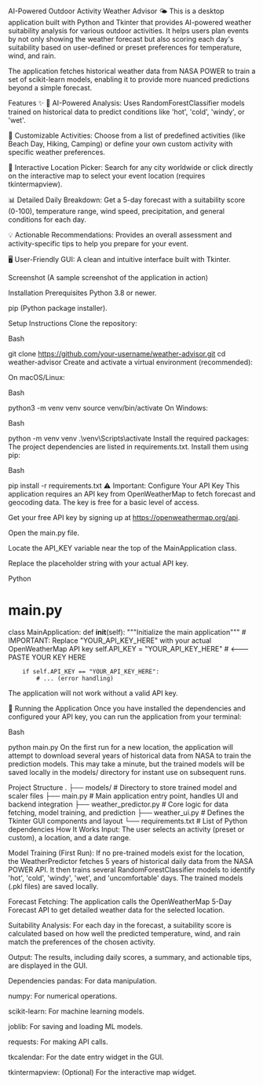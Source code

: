 AI-Powered Outdoor Activity Weather Advisor 🌤️
This is a desktop application built with Python and Tkinter that provides AI-powered weather suitability analysis for various outdoor activities. It helps users plan events by not only showing the weather forecast but also scoring each day's suitability based on user-defined or preset preferences for temperature, wind, and rain.

The application fetches historical weather data from NASA POWER to train a set of scikit-learn models, enabling it to provide more nuanced predictions beyond a simple forecast.

Features ✨
🤖 AI-Powered Analysis: Uses RandomForestClassifier models trained on historical data to predict conditions like 'hot', 'cold', 'windy', or 'wet'.

🎯 Customizable Activities: Choose from a list of predefined activities (like Beach Day, Hiking, Camping) or define your own custom activity with specific weather preferences.

📍 Interactive Location Picker: Search for any city worldwide or click directly on the interactive map to select your event location (requires tkintermapview).

📊 Detailed Daily Breakdown: Get a 5-day forecast with a suitability score (0-100), temperature range, wind speed, precipitation, and general conditions for each day.

💡 Actionable Recommendations: Provides an overall assessment and activity-specific tips to help you prepare for your event.

🖥️ User-Friendly GUI: A clean and intuitive interface built with Tkinter.

Screenshot
(A sample screenshot of the application in action)

Installation
Prerequisites
Python 3.8 or newer.

pip (Python package installer).

Setup Instructions
Clone the repository:

Bash

git clone https://github.com/your-username/weather-advisor.git
cd weather-advisor
Create and activate a virtual environment (recommended):

On macOS/Linux:

Bash

python3 -m venv venv
source venv/bin/activate
On Windows:

Bash

python -m venv venv
.\venv\Scripts\activate
Install the required packages:
The project dependencies are listed in requirements.txt. Install them using pip:

Bash

pip install -r requirements.txt
⚠️ Important: Configure Your API Key
This application requires an API key from OpenWeatherMap to fetch forecast and geocoding data. The key is free for a basic level of access.

Get your free API key by signing up at https://openweathermap.org/api.

Open the main.py file.

Locate the API_KEY variable near the top of the MainApplication class.

Replace the placeholder string with your actual API key.

Python

# main.py

class MainApplication:
    def __init__(self):
        """Initialize the main application"""
        # IMPORTANT: Replace "YOUR_API_KEY_HERE" with your actual OpenWeatherMap API key
        self.API_KEY = "YOUR_API_KEY_HERE" # <--- PASTE YOUR KEY HERE

        if self.API_KEY == "YOUR_API_KEY_HERE":
            # ... (error handling)
The application will not work without a valid API key.

🚀 Running the Application
Once you have installed the dependencies and configured your API key, you can run the application from your terminal:

Bash

python main.py
On the first run for a new location, the application will attempt to download several years of historical data from NASA to train the prediction models. This may take a minute, but the trained models will be saved locally in the models/ directory for instant use on subsequent runs.

Project Structure
.
├── models/             # Directory to store trained model and scaler files
├── main.py             # Main application entry point, handles UI and backend integration
├── weather_predictor.py # Core logic for data fetching, model training, and prediction
├── weather_ui.py       # Defines the Tkinter GUI components and layout
└── requirements.txt    # List of Python dependencies
How It Works
Input: The user selects an activity (preset or custom), a location, and a date range.

Model Training (First Run): If no pre-trained models exist for the location, the WeatherPredictor fetches 5 years of historical daily data from the NASA POWER API. It then trains several RandomForestClassifier models to identify 'hot', 'cold', 'windy', 'wet', and 'uncomfortable' days. The trained models (.pkl files) are saved locally.

Forecast Fetching: The application calls the OpenWeatherMap 5-Day Forecast API to get detailed weather data for the selected location.

Suitability Analysis: For each day in the forecast, a suitability score is calculated based on how well the predicted temperature, wind, and rain match the preferences of the chosen activity.

Output: The results, including daily scores, a summary, and actionable tips, are displayed in the GUI.

Dependencies
pandas: For data manipulation.

numpy: For numerical operations.

scikit-learn: For machine learning models.

joblib: For saving and loading ML models.

requests: For making API calls.

tkcalendar: For the date entry widget in the GUI.

tkintermapview: (Optional) For the interactive map widget.